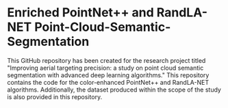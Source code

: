 # Enriched PointNet++ and RandLA-NET Point-Cloud-Semantic-Segmentation
This GitHub repository has been created for the research project titled "Improving aerial targeting precision: a study on point cloud semantic segmentation with advanced deep learning algorithms."
This repository contains the code for the color-enhanced PointNet++ and RandLA-NET algorithms. Additionally, the dataset produced within the scope of the study is also provided in this repository.
